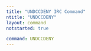 ```yaml
---
title: "UNDCCDENY IRC Command"
ntitle: "UNDCCDENY"
layout: command
notstarted: true

command: UNDCCDENY
---
```

